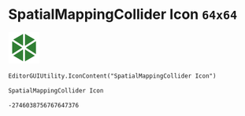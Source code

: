 # SpatialMappingCollider Icon `64x64`
<img src="/img/SpatialMappingCollider%20Icon.png" width=64 height=64>

``` CSharp
EditorGUIUtility.IconContent("SpatialMappingCollider Icon")
```
```
SpatialMappingCollider Icon
```
```
-2746038756767647376
```
